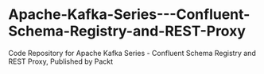 # Apache-Kafka-Series---Confluent-Schema-Registry-and-REST-Proxy
Code Repository for Apache Kafka Series - Confluent Schema Registry and REST Proxy, Published by Packt
